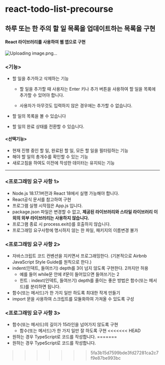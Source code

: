 # react-todo-list-precourse
## 하루 또는 한 주의 할 일 목록을 업데이트하는 목록을 구현
#### React 라이브러리를 사용하여 웹 앱으로 구현
![Uploading image.png…]()

### <기능>
- 할 일을 추가하고 삭제하는 기능

  - 할 일을 추가할 때 사용자는 Enter 키나 추가 버튼을 사용하여 할 일을 목록에 추가할 수 있어야 합니다.
  
  - 사용자가 아무것도 입력하지 않은 경우에는 추가할 수 없습니다.
- 할 일의 목록을 볼 수 있습니다
- 할 일의 완료 상태를 전환할 수 있습니다.

#### <선택기능>
- 현재 진행 중인 할 일, 완료된 할 일, 모든 할 일을 필터링하는 기능
- 해야 할 일의 총개수를 확인할 수 있는 기능
- 새로고침을 하여도 이전에 작성한 데이터는 유지되는 기능
---
### <프로그래밍 요구 사항 1>
- Node.js 18.17.1버전과 React 18에서 실행 가능해야 합니다.
- React공식 문서를 참고하여 구현
- 프로그램 실행 시작점은 App.js 입니다.
- package.json 파일은 변경할 수 없고, **제공된 라이브러리와 스타일 라이브러리 이외의 외부 라이브러리는 사용하지 않습니다.**
- 프로그램 종료 시 process.exit()를 호출하지 않습니다.
- 프로그래밍 요구사항에 명시하지 않는 한 파일, 패키지의 이름변경 불가

### <프로그래밍 요구 사항 2>
- 자바스크립트 코드 컨벤션을 지키면서 프로그래밍한다. (기본적으로 Airbnb JavaScript Style Guide를 원칙으로 한다.)
- indent(인덱트, 들여쓰기) depth를 3이 넘지 않도록 구현한다. 2까지만 허용
    - 예를 들어 while문 안에 if문이 들어있으면 들여쓰기는 2
    - 힌트 : indext(인덱트, 들여쓰기) depth를 줄이는 좋은 방법은 함수(또는 메서드)를 분리하면 됩니다.
- 함수(또는 메서드)가 한 가지 일만 하도록 최대한 작게 만들기
- import 문을 사용하여 스크립트를 모듈화하여 가져올 수 있도록 구성


### <프로그래밍 요구 사항 3>
- 함수(또는 메서드)의 길이가 15라인을 넘어가지 않도록 구현
    - 함수(또는 메서드)가 한 가지 일만 잘 하도록 구현
<<<<<<< HEAD
- 원하는 경우 TypeScript로 코드를 작성합니다. 
=======
- 원하는 경우 TypeScript로 코드를 작성합니다. 
>>>>>>> 5fa3b15d7599bde3fd27281ca2c7f9e87be993bc
